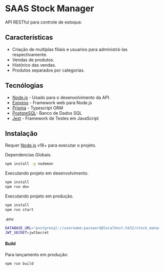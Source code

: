 # SAAS Stock Manager
API RESTful para controle de estoque.


## Características

- Criação de multiplas filiais e usuarios para administrá-las respectivamente.  
- Vendas de produtos.
- Histórico das vendas.
- Produtos separados por categorias.

## Tecnólogias


- [Node.js](https://nodejs.org/) - Usado para o desenvolvimento da API.
- [Express](https://expressjs.com) - Framework web para Node.js
- [Prisma](https://www.prisma.io/) - Typescript ORM
- [PostgreSQL](https://www.postgresql.org/)- Banco de Dados SQL
- [Jest](https://jestjs.io) - Framework de Testes em JavaScript

## Instalação
Requer [Node.js](https://nodejs.org/) v16+ para executar o projeto.

Dependencias Globais.

```sh
npm install -g nodemon
```

Executando projeto em desenvolvimento.

```sh
npm install
npm run dev
```

Executando projeto em produção.

```sh
npm install
npm run start
```
.env
```sh
DATABASE_URL="postgresql://username:password@localhost:5432/stock_manager?schema=public"
JWT_SECRET=jwtSecret
```

#### Build

Para lançamento em produção:

```sh
npm run build
```
